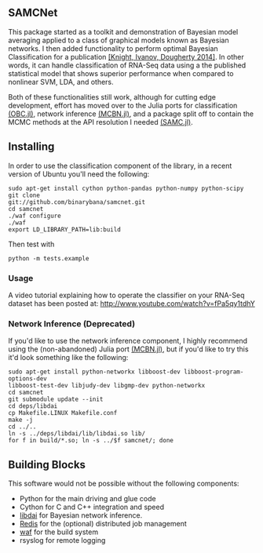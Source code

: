 ## SAMCNet

This package started as a toolkit and demonstration of Bayesian model averaging 
applied to a class of graphical models known as Bayesian networks. I then added 
functionality to perform optimal Bayesian Classification for a publication 
[[Knight, Ivanov, Dougherty 
2014]](http://www.biomedcentral.com/bmcbioinformatics/mostviewed/30days).
In other words, it can handle classification of RNA-Seq data using a the 
published statistical model that shows superior performance when compared to 
nonlinear SVM, LDA, and others. 

Both of these functionalities still work, although for cutting edge 
development, effort has moved over to the Julia ports for classification 
[(OBC.jl)](https://github.com/binarybana/OBC.jl), network inference
[(MCBN.jl)](https://github.com/binarybana/MCBN.jl), and a package split off to 
contain the MCMC methods at the API resolution I needed 
[(SAMC.jl)](https://github.com/binarybana/SAMC.jl).

## Installing
In order to use the classification component of the library, in a recent 
version of Ubuntu you'll need the following:
```
sudo apt-get install cython python-pandas python-numpy python-scipy git clone 
git://github.com/binarybana/samcnet.git
cd samcnet
./waf configure
./waf
export LD_LIBRARY_PATH=lib:build
```

Then test with
```
python -m tests.example
```

### Usage

A video tutorial explaining how to operate the classifier on your RNA-Seq 
dataset has been posted at: http://www.youtube.com/watch?v=fPa5qy1tdhY


### Network Inference (Deprecated)

If you'd like to use the network inference component, I highly recommend using 
the (non-abandoned) Julia port 
[(MCBN.jl)](https://github.com/binarybana/MCBN.jl), but if you'd like to try 
this it'd look something like the following:

```
sudo apt-get install python-networkx libboost-dev libboost-program-options-dev 
libboost-test-dev libjudy-dev libgmp-dev python-networkx
cd samcnet
git submodule update --init
cd deps/libdai
cp Makefile.LINUX Makefile.conf
make -j
cd ../..
ln -s ../deps/libdai/lib/libdai.so lib/
for f in build/*.so; ln -s ../$f samcnet/; done
```

## Building Blocks

This software would not be possible without the following components:
- Python for the main driving and glue code
- Cython for C and C++ integration and speed
- [libdai](http://cs.ru.nl/~jorism/libDAI/) for Bayesian network inference.
- [Redis](http://redis.io) for the (optional) distributed job management
- [waf](http://code.google.com/p/waf/) for the build system
- rsyslog for remote logging

